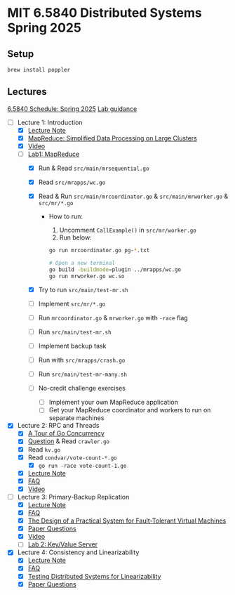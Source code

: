 # MIT 6.5840 Distributed Systems Spring 2025

## Setup

```bash
brew install poppler
```

## Lectures

[6.5840 Schedule: Spring 2025](https://pdos.csail.mit.edu/6.824/schedule.html)
[Lab guidance](https://pdos.csail.mit.edu/6.824/labs/guidance.html)

- [ ] Lecture 1: Introduction
  - [x] [Lecture Note](lectures/01/l01.txt)
  - [x] [MapReduce: Simplified Data Processing on Large Clusters](lectures/01/mapreduce.pdf)
  - [x] [Video](https://youtu.be/WtZ7pcRSkOA?si=VU9nhFMlDNbbx08N)
  - [ ] [Lab1: MapReduce](https://pdos.csail.mit.edu/6.824/labs/lab-mr.html)
    - [x] Run & Read `src/main/mrsequential.go`
    - [x] Read `src/mrapps/wc.go`
    - [x] Read & Run `src/main/mrcoordinator.go` & `src/main/mrworker.go` & `src/mr/*.go`
      - How to run:
        1. Uncomment `CallExample()` in `src/mr/worker.go`
        2. Run below:

          ```bash
          go run mrcoordinator.go pg-*.txt

          # Open a new terminal
          go build -buildmode=plugin ../mrapps/wc.go
          go run mrworker.go wc.so
          ```

    - [x] Try to run `src/main/test-mr.sh`
    - [ ] Implement `src/mr/*.go`
    - [ ] Run `mrcoordinator.go` & `mrworker.go` with `-race` flag
    - [ ] Run `src/main/test-mr.sh`
    - [ ] Implement backup task
    - [ ] Run with `src/mrapps/crash.go`
    - [ ] Run `src/main/test-mr-many.sh`
    - [ ] No-credit challenge exercises
      - [ ] Implement your own MapReduce application
      - [ ] Get your MapReduce coordinator and workers to run on separate machines
- [x] Lecture 2: RPC and Threads
  - [x] [A Tour of Go Concurrency](https://go.dev/tour/concurrency/1)
  - [x] [Question](lectures/02/question.md) & Read `crawler.go`
  - [x] Read `kv.go`
  - [x] Read `condvar/vote-count-*.go`
    - [x] `go run -race vote-count-1.go`
  - [x] [Lecture Note](lectures/02/l-rpc.txt)
  - [x] [FAQ](lectures/02/tour-faq.txt)
  - [x] [Video](https://youtu.be/oZR76REwSyA?si=ujUaFr8AePOjSzWn)
- [ ] Lecture 3: Primary-Backup Replication
  - [x] [Lecture Note](lectures/03/l-vm-ft.txt)
  - [x] [FAQ](lectures/03/vm-ft-faq.txt)
  - [x] [The Design of a Practical System for Fault-Tolerant Virtual Machines](lectures/03/vm-ft.pdf)
  - [x] [Paper Questions](lectures/03/questions.md)
  - [x] [Video](https://youtu.be/gXiDmq1zDq4?si=vBWLws_WE0pgZZMF)
  - [ ] [Lab 2: Key/Value Server](https://pdos.csail.mit.edu/6.824/labs/lab-kvsrv1.html)
- [x] Lecture 4: Consistency and Linearizability
  - [x] [Lecture Note](lectures/04/l-linearizability.txt)
  - [x] [FAQ](lectures/04/linearizability-faq.txt)
  - [x] [Testing Distributed Systems for Linearizability](https://anishathalye.com/testing-distributed-systems-for-linearizability/)
  - [x] [Paper Questions](lectures/04/questions.md)
